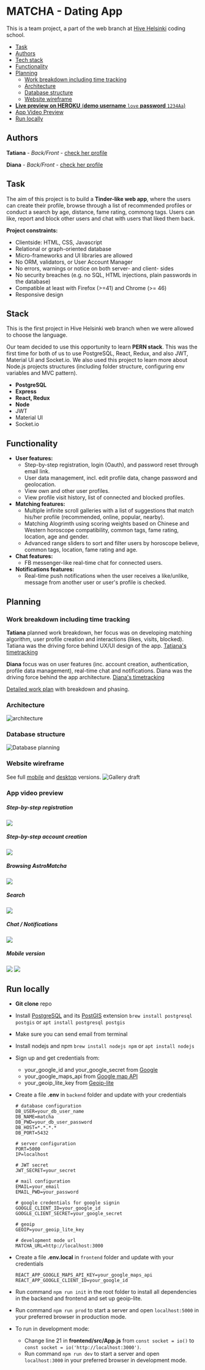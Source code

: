 # MATCHA - Dating App

This is a team project, a part of the web branch at [Hive Helsinki](https://www.hive.fi/) coding school.

- [Task](#task)
- [Authors](#authors)
- [Tech stack](#tech-stack)
- [Functionality](#functionality)
- [Planning](#planning)
  - [Work breakdown including time tracking](#work-breakdown-including-time-tracking)
  - [Architecture](#architecture)
  - [Database structure](#database-structure)
  - [Website wireframe](#website-wireframe)
- [**Live preview on HEROKU** (**demo username** `love` **password** `1234Aa`)](https://astromatcha.herokuapp.com/)
- [App Video Preview](#app-live-preview)
- [Run locally](#run-locally)

## Authors

**Tatiana** - _Back/Front_ - [check her profile](https://github.com/T7Q)

**Diana** - _Back/Front_ - [check her profile](https://github.com/DianaMukaliyeva)

## Task

The aim of this project is to build a **Tinder-like web app**, where the users can create their profile, browse through a list of recommended profiles or conduct a search by age, distance, fame rating, commong tags. Users can like, report and block other users and chat with users that liked them back.

**Project constraints:**

- Clientside: HTML, CSS, Javascript
- Relational or graph-oriented database
- Micro-frameworks and UI libraries are allowed
- No ORM, validators, or User Account Manager
- No errors, warnings or notice on both server- and client- sides
- No security breaches (e.g. no SQL, HTML injections, plain passwords in the database)
- Compatible at least with Firefox (>=41) and Chrome (>= 46)
- Responsive design

## Stack

This is the first project in Hive Helsinki web branch when we were allowed to choose the language.

Our team decided to use this opportunity to learn **PERN stack**. This was the first time for both of us to use PostgreSQL, React, Redux, and also JWT, Material UI and Socket.io. We also used this project to learn more about Node.js projects structures (including folder structure, configuring env variables and MVC pattern).

- **PostgreSQL**
- **Express**
- **React, Redux**
- **Node**
- JWT
- Material UI
- Socket.io

## Functionality

- **User features:**
  - Step-by-step registration, login (Oauth), and password reset through email link.
  - User data management, incl. edit profile data, change password and geolocation.
  - View own and other user profiles.
  - View profile visit history, list of connected and blocked profiles.
- **Matching features:**
  - Multiple infinite scroll galleries with a list of suggestions that match his/her profile (recommended, online, popular, nearby).
  - Matching Alogrimth using scoring weights based on Chinese and Western horoscope compatibility, common tags, fame rating, location, age and gender.
  - Advanced range sliders to sort and filter users by horoscope believe, common tags, location, fame rating and age.
- **Chat features:**
  - FB messenger-like real-time chat for connected users.
- **Notifications features:**
  - Real-time push notifications when the user receives a like/unlike, message from another user or user's profile is checked.

## Planning

### Work breakdown including time tracking

**Tatiana** planned work breakdown, her focus was on developing matching algorithm, user profile creation and interactions (likes, visits, blocked). Tatiana was the driving force behind UX/UI design of the app. [Tatiana's timetracking](https://github.com/T7Q/Matcha/blob/assets/timetracking_tatiana_kuumola.pdf)

**Diana** focus was on user features (inc. account creation, authentication, profile data management), real-time chat and notifications. Diana was the driving force behind the app architecture. [Diana's timetracking](https://github.com/T7Q/Matcha/blob/assets/timetracking_diana_mukaliyeva.pdf)

[Detailed work plan](https://github.com/T7Q/Matcha/blob/assets/work_breakdown.pdf) with breakdown and phasing.


### Architecture

![architecture](../assets/architecture.png?raw=true)

### Database structure

![Database planning](../assets/db.png?raw=true)

### Website wireframe

See full [mobile](https://github.com/T7Q/Matcha/blob/assets/wireframe_mobile.pdf) and [desktop](https://github.com/T7Q/Matcha/blob/assets/wireframe_desktop.pdf) versions.
![Gallery draft](../assets/wireframe.png?raw=true)

### App video preview

##### Step-by-step registration

![](https://github.com/T7Q/Matcha/blob/assets/registration.gif)

##### Step-by-step account creation

![](https://github.com/T7Q/Matcha/blob/assets/fill_account.gif)

##### Browsing AstroMatcha

![](https://github.com/T7Q/Matcha/blob/assets/browsing.gif)

##### Search

![](https://github.com/T7Q/Matcha/blob/assets/search.gif)

##### Chat / Notifications

![](https://github.com/T7Q/Matcha/blob/assets/interaction.gif)

##### Mobile version

![](https://github.com/T7Q/Matcha/blob/assets/mobile_1.gif)
![](https://github.com/T7Q/Matcha/blob/assets/mobile_2.gif)

## Run locally

- **Git clone** repo
- Install [PostgreSQL](https://www.postgresql.org/) and its [PostGIS](https://postgis.net/) extension
  `brew install postgresql postgis` or `apt install postgresql postgis`
- Make sure you can send email from terminal
- Install nodejs and npm `brew install nodejs npm` or `apt install nodejs`
- Sign up and get credentials from:
  - your_google_id and your_google_secret from [Google](https://developers.google.com/adwords/api/docs/guides/authentication)
  - your_google_maps_api from [Google map API](https://developers.google.com/maps/documentation/javascript/get-api-key)
  - your_geoip_lite_key from [Geoip-lite](https://www.maxmind.com/en/geolite2/signup)
- Create a file **.env** in `backend` folder and update with your credentials

  ```
  # database configuration
  DB_USER=your_db_user_name
  DB_NAME=matcha
  DB_PWD=your_db_user_password
  DB_HOST=*.*.*.*
  DB_PORT=5432

  # server configuration
  PORT=5000
  IP=localhost

  # JWT secret
  JWT_SECRET=your_secret

  # mail configuration
  EMAIL=your_email
  EMAIL_PWD=your_password

  # google credentials for google signin
  GOOGLE_CLIENT_ID=your_google_id
  GOOGLE_CLIENT_SECRET=your_google_secret

  # geoip
  GEOIP=your_geoip_lite_key

  # development mode url
  MATCHA_URL=http://localhost:3000
  ```

- Create a file **.env.local** in `frontend` folder and update with your credentials

  ```
  REACT_APP_GOOGLE_MAPS_API_KEY=your_google_maps_api
  REACT_APP_GOOGLE_CLIENT_ID=your_google_id

  ```

- Run command `npm run init` in the root folder to install all dependencies in the backend and frontend and set up geoip-lite.
- Run command `npm run prod` to start a server and open `localhost:5000` in your preferred browser in production mode.
- To run in development mode:
  - Change line 21 in **frontend/src/App.js** from `const socket = io()` to `const socket = io('http://localhost:3000')`.
  - Run command `npm run dev` to start a server and open `localhost:3000` in your preferred browser in development mode.
